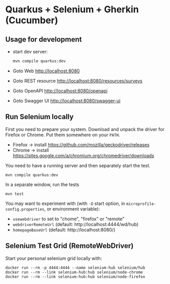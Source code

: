 # Quarkus + Selenium + Gherkin (Cucumber)

## Usage for development

- start dev server:

    ```bash
    mvn compile quarkus:dev
    ```

- Goto Web <http://localhost:8080>
- Goto REST resource <http://localhost:8080/resources/surveys>
- Goto OpenAPI <http://localhost:8080/openapi>
- Goto Swagger UI <http://localhost:8080/swagger-ui>

## Run Selenium locally
First you need to prepare your system. Download and unpack the driver for Firefox or Chrome. Put them somewhere on your `PATH`.
- Firefox -> install <https://github.com/mozilla/geckodriver/releases>
- Chrome ->  install <https://sites.google.com/a/chromium.org/chromedriver/downloads>

You need to have a running server and then separately start the test.

    mvn compile quarkus:dev

In a separate window, run the tests

    mvn test

You may want to experiment with (with `-D` start option, in `microprofile-config.properties`, or environment variable):
- `usewebdriver` to set to "chome", "firefox" or "remote"
- `webdriverRemoteUrl` (default: http://localhost:4444/wd/hub)
- `homepageBaseUrl` (default: http://localhost:8080/)

## Selenium Test Grid (RemoteWebDriver)
Start your personal selenium grid locally with:

	docker run --rm -p 4444:4444 --name selenium-hub selenium/hub
	docker run --rm --link selenium-hub:hub selenium/node-chrome
	docker run --rm --link selenium-hub:hub selenium/node-firefox